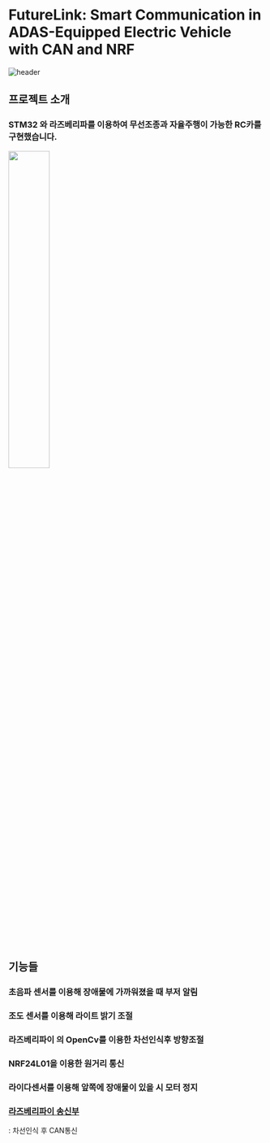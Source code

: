# FutureLink: Smart Communication in ADAS-Equipped Electric Vehicle with CAN and NRF
![header](https://capsule-render.vercel.app/api?type=shark&color=auto&height=300&section=header&text=Future%20Link&fontSize=90)


## 프로젝트 소개
### STM32 와 라즈베리파를 이용하여 무선조종과 자율주행이 가능한 RC카를 구현했습니다.

<img width="40%" src="https://github.com/crasdok/capstone/assets/118472691/78160e14-c080-440e-9248-77b9b9e72d66"/>

## 기능들
### 초음파 센서를 이용해 장애물에 가까워졌을 때 부저 알림
### 조도 센서를 이용해 라이트 밝기 조절
### 라즈베리파이 의 OpenCv를 이용한 차선인식후 방향조절
### NRF24L01을 이용한 원거리 통신
### 라이다센서를 이용해 앞쪽에 장애물이 있을 시 모터 정지

### [라즈베리파이 송신부](https://github.com/crasdok/capstone/blob/main/RaspberryPi_Tx/RaspberryPi_Tx.py)
: 차선인식 후 CAN통신
